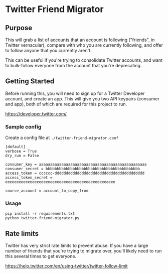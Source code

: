 # Twitter Friend Migrator

## Purpose
This will grab a list of accounts that an account is following ("friends", in Twitter vernacular), compare with who you are currently following, and offer to follow anyone that you currently aren't.

This can be useful if you're trying to consolidate Twitter accounts, and want to bulk-follow everyone from the account that you're deprecating.

## Getting Started
Before running this, you will need to sign up for a Twitter Developer account, and create an app. This will give you two API keypairs (consumer and app), both of which are required for this project to run.

https://developer.twitter.com/

### Sample config
Create a config file at `./twitter-friend-migrator.conf`

```
[default]
verbose = True
dry_run = False

consumer_key = aaaaaaaaaaaaaaaaaaaaaaaaaaaaaaaaaaaaaaaaaaaaaaaa
consumer_secret = bbbbbbbbbbbbbbbbbbbbbbbbbbbbbbbbbbbbbbbbbb
access_token = cccccc-dddddddddddddddddddddddddddddddddddddddd
access_token_secret = eeeeeeeeeeeeeeeeeeeeeeeeeeeeeeeeeeeeeeeeeeeeeeeee

source_account = account_to_copy_from
```

### Usage
```
pip install -r requirements.txt
python twitter-friend-migrator.py
```

## Rate limits
Twitter has very strict rate limits to prevent abuse. If you have a large number of friends that you're trying to migrate over, you'll likely need to run this several times to get everyone.

https://help.twitter.com/en/using-twitter/twitter-follow-limit